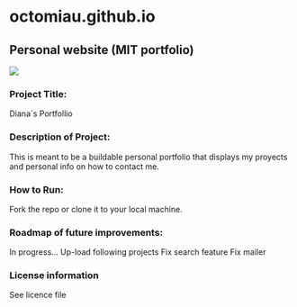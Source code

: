 # octomiau.github.io
## Personal website (MIT portfolio)

<img src="bioimg.jpeg">

### Project Title: 
Diana´s Portfollio

### Description of Project:
This is meant to be a buildable personal portfolio that displays my proyects and personal info on how to contact me.


### How to Run:
Fork the repo or clone it to your local machine. 

### Roadmap of future improvements: 
  In progress...
  Up-load following projects
  Fix search feature
  Fix mailer


### License information
See licence file


